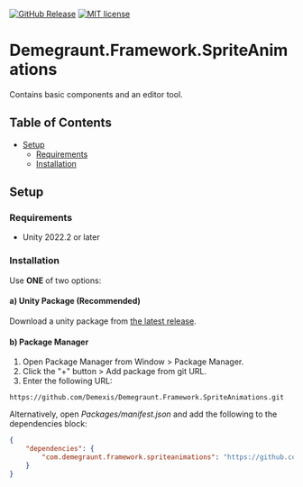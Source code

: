 ﻿[![GitHub Release](https://img.shields.io/github/v/release/Demexis/Demegraunt.Framework.SpriteAnimations.svg)](https://github.com/Demexis/Demegraunt.Framework.SpriteAnimations/releases/latest)
[![MIT license](https://img.shields.io/badge/license-MIT-blue.svg)](LICENSE)
# Demegraunt.Framework.SpriteAnimations

Contains basic components and an editor tool.

## Table of Contents
- [Setup](#setup)
  - [Requirements](#requirements)
  - [Installation](#installation)

## Setup

### Requirements

* Unity 2022.2 or later

### Installation

Use __ONE__ of two options:

#### a) Unity Package (Recommended)
Download a unity package from [the latest release](../../releases).

#### b) Package Manager
1. Open Package Manager from Window > Package Manager.
2. Click the "+" button > Add package from git URL.
3. Enter the following URL:
```
https://github.com/Demexis/Demegraunt.Framework.SpriteAnimations.git
```

Alternatively, open *Packages/manifest.json* and add the following to the dependencies block:

```json
{
    "dependencies": {
        "com.demegraunt.framework.spriteanimations": "https://github.com/Demexis/Demegraunt.Framework.SpriteAnimations.git"
    }
}
```

